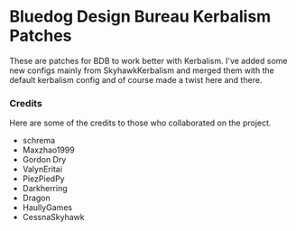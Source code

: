 # Bluedog Design Bureau Kerbalism Patches
These are patches for BDB to work better with Kerbalism. I've added some new configs mainly
from SkyhawkKerbalism and merged them with the default kerbalism config and of course made
a twist here and there.

### Credits
Here are some of the credits to those who collaborated on the project.

- schrema
- Maxzhao1999
- Gordon Dry
- ValynEritai
- PiezPiedPy
- Darkherring
- Dragon
- HaullyGames
- CessnaSkyhawk
